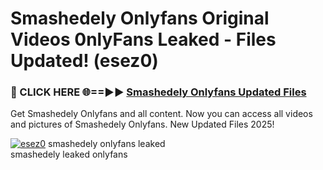 # Smashedely Onlyfans Original Videos 0nlyFans Leaked - Files Updated! (esez0)

<h3>🔴 CLICK HERE 🌐==►► <a href="https://tinyurl.com/2wckxsce" rel="nofollow">Smashedely Onlyfans Updated Files</a></h3>

Get Smashedely Onlyfans and all content. Now you can access all videos and pictures of Smashedely Onlyfans. New Updated Files 2025!

[![esez0](https://i.imgur.com/AFduVYN.gif)](https://tinyurl.com/2wckxsce)
smashedely onlyfans leaked<br>
smashedely leaked onlyfans
